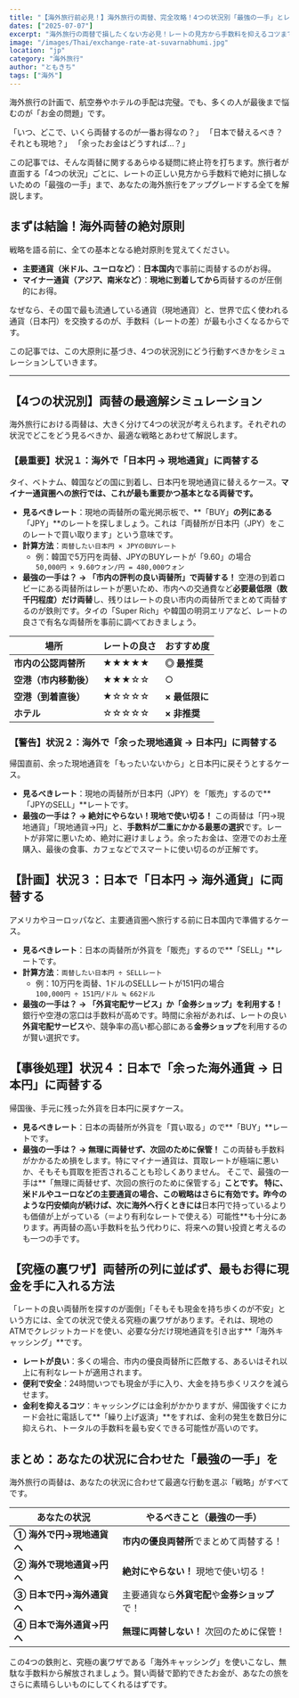 ```yaml
---
title: "【海外旅行前必見！】海外旅行の両替、完全攻略！4つの状況別「最強の一手」とレートの見方"
dates: ["2025-07-07"]
excerpt: "海外旅行の両替で損したくない方必見！レートの見方から手数料を抑えるコツまで網羅した完全ガイド。現地での両替は空港と市内どちらがお得か、場所別にレートを徹底比較します。余ったドルやユーロはどうする？アジアなどのマイナー通貨は？旅行者が直面する4つの状況別に最強の一手を伝授。究極の裏ワザ、海外キャッシング術も公開します。"
image: "/images/Thai/exchange-rate-at-suvarnabhumi.jpg"
location: "jp"
category: "海外旅行"
author: "ともきち"
tags: ["海外"]
---
```


海外旅行の計画で、航空券やホテルの手配は完璧。でも、多くの人が最後まで悩むのが「お金の問題」です。

「いつ、どこで、いくら両替するのが一番お得なの？」
「日本で替えるべき？それとも現地？」
「余ったお金はどうすれば…？」

この記事では、そんな両替に関するあらゆる疑問に終止符を打ちます。旅行者が直面する「4つの状況」ごとに、レートの正しい見方から手数料で絶対に損しないための「最強の一手」まで、あなたの海外旅行をアップグレードする全てを解説します。

## まずは結論！海外両替の絶対原則

戦略を語る前に、全ての基本となる絶対原則を覚えてください。

- **主要通貨（米ドル、ユーロなど）**：**日本国内**で事前に両替するのがお得。
- **マイナー通貨（アジア、南米など）**：**現地に到着してから**両替するのが圧倒的にお得。

なぜなら、その国で最も流通している通貨（現地通貨）と、世界で広く使われる通貨（日本円）を交換するのが、手数料（レートの差）が最も小さくなるからです。

この記事では、この大原則に基づき、4つの状況別にどう行動すべきかをシミュレーションしていきます。

---

## 【4つの状況別】両替の最適解シミュレーション

海外旅行における両替は、大きく分けて4つの状況が考えられます。それぞれの状況でどこをどう見るべきか、最適な戦略とあわせて解説します。

### 【最重要】状況１：海外で「日本円 → 現地通貨」に両替する

タイ、ベトナム、韓国などの国に到着し、日本円を現地通貨に替えるケース。**マイナー通貨圏への旅行では、これが最も重要かつ基本となる両替です。**

- **見るべきレート**：現地の両替所の電光掲示板で、**「BUY」**の列にある**「JPY」**のレートを探しましょう。これは「両替所が日本円（JPY）をこのレートで買い取ります」という意味です。
- **計算方法**：`両替したい日本円 × JPYのBUYレート`
  - 例：韓国で5万円を両替、JPYのBUYレートが「9.60」の場合  
    `50,000円 × 9.60ウォン/円 = 480,000ウォン`
- **最強の一手は？ → 「市内の評判の良い両替所」で両替する！**
  空港の到着ロビーにある両替所はレートが悪いため、市内への交通費など**必要最低限（数千円程度）だけ両替**し、残りはレートの良い市内の両替所でまとめて両替するのが鉄則です。タイの「Super Rich」や韓国の明洞エリアなど、レートの良さで有名な両替所を事前に調べておきましょう。

| 場所                   | レートの良さ | おすすめ度     |
| ---------------------- | ------------ | -------------- |
| **市内の公認両替所**   | ★★★★★        | **◎ 最推奨**   |
| **空港（市内移動後）** | ★★★☆☆        | ○              |
| **空港（到着直後）**   | ★☆☆☆☆        | **× 最低限に** |
| **ホテル**             | ☆☆☆☆☆        | **× 非推奨**   |

### 【警告】状況２：海外で「余った現地通貨 → 日本円」に両替する

帰国直前、余った現地通貨を「もったいないから」と日本円に戻そうとするケース。

- **見るべきレート**：現地の両替所が日本円（JPY）を「販売」するので**「JPYのSELL」**レートです。
- **最強の一手は？ → 絶対にやらない！現地で使い切る！**
  この両替は「円→現地通貨」「現地通貨→円」と、**手数料が二重にかかる最悪の選択**です。レートが非常に悪いため、絶対に避けましょう。余ったお金は、空港でのお土産購入、最後の食事、カフェなどでスマートに使い切るのが正解です。

## 【計画】状況３：日本で「日本円 → 海外通貨」に両替する

アメリカやヨーロッパなど、主要通貨圏へ旅行する前に日本国内で準備するケース。

- **見るべきレート**：日本の両替所が外貨を「販売」するので**「SELL」**レートです。
- **計算方法**：`両替したい日本円 ÷ SELLレート`
  - 例：10万円を両替、1ドルのSELLレートが151円の場合  
    `100,000円 ÷ 151円/ドル ≒ 662ドル`
- **最強の一手は？ → 「外貨宅配サービス」か「金券ショップ」を利用する！**
  銀行や空港の窓口は手数料が高めです。時間に余裕があれば、レートの良い**外貨宅配サービス**や、競争率の高い都心部にある**金券ショップ**を利用するのが賢い選択です。

## 【事後処理】状況４：日本で「余った海外通貨 → 日本円」に両替する

帰国後、手元に残った外貨を日本円に戻すケース。

- **見るべきレート**：日本の両替所が外貨を「買い取る」ので**「BUY」**レートです。
- **最強の一手は？ → 無理に両替せず、次回のために保管！**
  この両替も手数料がかかるため損をします。特にマイナー通貨は、買取レートが極端に悪いか、そもそも買取を拒否されることも珍しくありません。
  そこで、最強の一手は**「無理に両替せず、次回の旅行のために保管する」**ことです。
  特に、米ドルやユーロなどの主要通貨の場合、この戦略はさらに有効です。昨今のような円安傾向が続けば、次に海外へ行くときには**日本円で持っているよりも価値が上がっている（＝より有利なレートで使える）可能性**も十分にあります。再両替の高い手数料を払う代わりに、将来への賢い投資と考えるのも一つの手です。

## 【究極の裏ワザ】両替所の列に並ばず、最もお得に現金を手に入れる方法

「レートの良い両替所を探すのが面倒」「そもそも現金を持ち歩くのが不安」という方には、全ての状況で使える究極の裏ワザがあります。それは、現地のATMでクレジットカードを使い、必要な分だけ現地通貨を引き出す**「海外キャッシング」**です。

- **レートが良い**：多くの場合、市内の優良両替所に匹敵する、あるいはそれ以上に有利なレートが適用されます。
- **便利で安全**：24時間いつでも現金が手に入り、大金を持ち歩くリスクを減らせます。
- **金利を抑えるコツ**：キャッシングには金利がかかりますが、帰国後すぐにカード会社に電話して**「繰り上げ返済」**をすれば、金利の発生を数日分に抑えられ、トータルの手数料を最も安くできる可能性が高いのです。

## まとめ：あなたの状況に合わせた「最強の一手」を

海外旅行の両替は、あなたの状況に合わせて最適な行動を選ぶ「戦略」がすべてです。

| あなたの状況              | やるべきこと（最強の一手）                     |
| ------------------------- | ---------------------------------------------- |
| **① 海外で円→現地通貨へ** | **市内の優良両替所**でまとめて両替する！       |
| **② 海外で現地通貨→円へ** | **絶対にやらない！** 現地で使い切る！          |
| **③ 日本で円→海外通貨へ** | 主要通貨なら**外貨宅配**や**金券ショップ**で！ |
| **④ 日本で海外通貨→円へ** | **無理に両替しない！** 次回のために保管！      |

この4つの鉄則と、究極の裏ワザである「海外キャッシング」を使いこなし、無駄な手数料から解放されましょう。賢い両替で節約できたお金が、あなたの旅をさらに素晴らしいものにしてくれるはずです。
